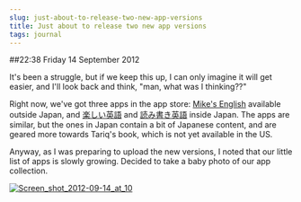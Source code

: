```yaml
---
slug: just-about-to-release-two-new-app-versions
title: Just about to release two new app versions
tags: journal
---
```


##22:38 Friday 14 September 2012

It's been a struggle, but if we keep this up, I can only imagine it will get easier, and I'll look back and think, "man, what was I thinking??"

 

Right now, we've got three apps in the app store:  [Mike's English](http://itunes.apple.com/us/app/mikes-english/id553151517?mt=8&uo=4) available outside Japan, and [楽しい英語](http://itunes.apple.com/jp/app/leshii-ying-yu/id558509841?mt=8&uo=4) and [読み書き英語](http://itunes.apple.com/jp/app/dumi-shuki-ying-yu/id550411320?mt=8&uo=4) inside Japan.  The apps are similar, but the ones in Japan contain a bit of Japanese content, and are geared more towards Tariq's book, which is not yet available in the US.

 

 

Anyway, as I was preparing to upload the new versions, I noted that our little list of apps is slowly growing.  Decided to take a baby photo of our app collection.

 

[![Screen_shot_2012-09-14_at_10](http://getfile8.posterous.com/getfile/files.posterous.com/temp-2012-09-14/qoygEtJIyxlbzhqsqybdomstxlssdrrhyepwqvikeedygHfpatwfbznqItgI/Screen_Shot_2012-09-14_at_10.17.08_PM.png.scaled500.png)](http://getfile5.posterous.com/getfile/files.posterous.com/temp-2012-09-14/qoygEtJIyxlbzhqsqybdomstxlssdrrhyepwqvikeedygHfpatwfbznqItgI/Screen_Shot_2012-09-14_at_10.17.08_PM.png.scaled1000.png)
